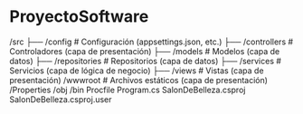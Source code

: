 # ProyectoSoftware
/src
├── /config               # Configuración (appsettings.json, etc.)
├── /controllers          # Controladores (capa de presentación)
├── /models               # Modelos (capa de datos)
├── /repositories         # Repositorios (capa de datos)
├── /services             # Servicios (capa de lógica de negocio)
├── /views                # Vistas (capa de presentación)
/wwwroot                  # Archivos estáticos (capa de presentación)
/Properties
/obj
/bin
Procfile
Program.cs
SalonDeBelleza.csproj
SalonDeBelleza.csproj.user